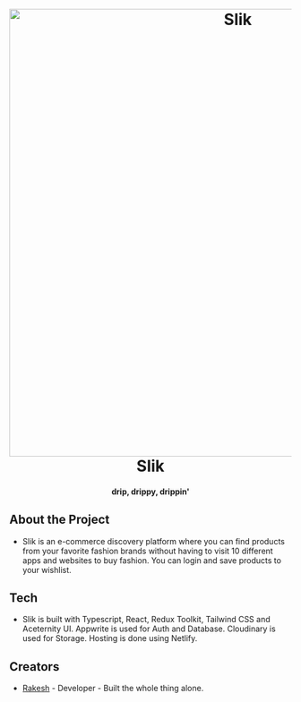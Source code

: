 
<h1 align="center">
  <br>
  <a href="http://www.beslik.in/"><img src="https://res.cloudinary.com/dnhz5reqf/image/upload/v1714373699/slik/level_up_your_fashion_game_pkf4ye.webp" alt="Slik" width="800"></a>
  <br>
  Slik
  <br>
</h1>

<h4 align="center">drip, drippy, drippin'</h4>


## About the Project

* Slik is an e-commerce discovery platform where you can find products from your favorite fashion brands without having to visit 10 different apps and websites to buy fashion. You can login and save products to your wishlist.


## Tech

* Slik is built with Typescript, React, Redux Toolkit, Tailwind CSS and Aceternity UI. Appwrite is used for Auth and Database. Cloudinary is used for Storage. Hosting is done using Netlify.


## Creators

* [Rakesh](https://github.com/rakcurious) - Developer - Built the whole thing alone.
